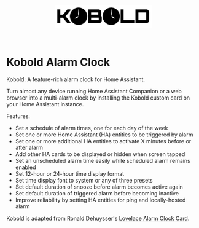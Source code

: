 <br><br>
<div align="center">
    <img src="./assets/kobold-logo.svg" alt="Kobolt Logo" width="50%" align="center" />
</div>
<br><br>

# Kobold Alarm Clock

Kobold: A feature-rich alarm clock for Home Assistant.

Turn almost any device running Home Assistant Companion or a web browser into a multi-alarm clock by installing the Kobold custom card on your Home Assistant instance.

Features:
- Set a schedule of alarm times, one for each day of the week
- Set one or more Home Assistant (HA) entities to be triggered by alarm
- Set one or more additional HA entities to activate X minutes before or after alarm
- Add other HA cards to be displayed or hidden when screen tapped
- Set an unscheduled alarm time easily while scheduled alarm remains enabled
- Set 12-hour or 24-hour time display format
- Set time display font to system or any of three presets
- Set default duration of snooze before alarm becomes active again
- Set default duration of triggered alarm before becoming inactive
- Improve reliability by setting HA entities for ping and locally-hosted alarm

Kobold is adapted from Ronald Dehuysser's [Lovelace Alarm Clock Card](https://github.com/rdehuyss/homeassistant-lovelace-alarm-clock-card).